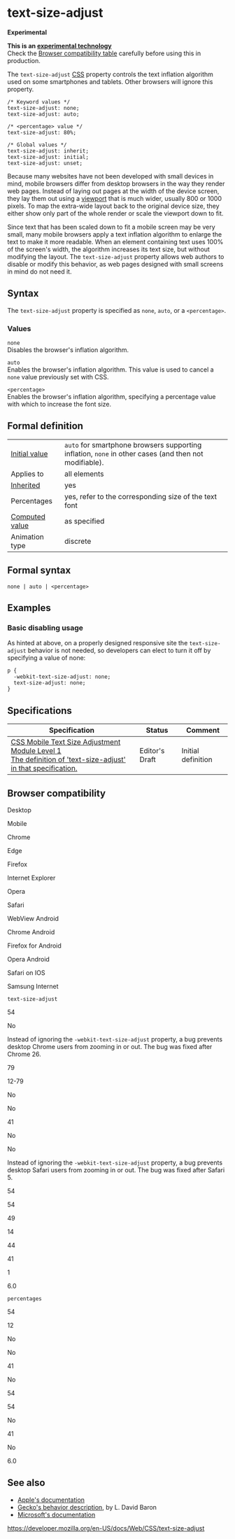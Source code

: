 # text-size-adjust

**Experimental**

**This is an [experimental technology](https://developer.mozilla.org/en-US/docs/MDN/Guidelines/Conventions_definitions#experimental)**  
Check the [Browser compatibility table](#browser_compatibility) carefully before using this in production.

The `text-size-adjust` [CSS](https://developer.mozilla.org/en-US/docs/Web/API/CSS) property controls the text inflation algorithm used on some smartphones and tablets. Other browsers will ignore this property.

    /* Keyword values */
    text-size-adjust: none;
    text-size-adjust: auto;

    /* <percentage> value */
    text-size-adjust: 80%;

    /* Global values */
    text-size-adjust: inherit;
    text-size-adjust: initial;
    text-size-adjust: unset;

Because many websites have not been developed with small devices in mind, mobile browsers differ from desktop browsers in the way they render web pages. Instead of laying out pages at the width of the device screen, they lay them out using a [viewport](https://developer.mozilla.org/en-US/docs/Glossary/Viewport) that is much wider, usually 800 or 1000 pixels. To map the extra-wide layout back to the original device size, they either show only part of the whole render or scale the viewport down to fit.

Since text that has been scaled down to fit a mobile screen may be very small, many mobile browsers apply a text inflation algorithm to enlarge the text to make it more readable. When an element containing text uses 100% of the screen's width, the algorithm increases its text size, but without modifying the layout. The `text-size-adjust` property allows web authors to disable or modify this behavior, as web pages designed with small screens in mind do not need it.

## Syntax

The `text-size-adjust` property is specified as `none`, `auto`, or a `<percentage>`.

### Values

`none`  
Disables the browser's inflation algorithm.

`auto`  
Enables the browser's inflation algorithm. This value is used to cancel a `none` value previously set with CSS.

`<percentage>`  
Enables the browser's inflation algorithm, specifying a percentage value with which to increase the font size.

## Formal definition

<table><tbody><tr class="odd"><td><a href="initial_value">Initial value</a></td><td><code>auto</code> for smartphone browsers supporting inflation, <code>none</code> in other cases (and then not modifiable).</td></tr><tr class="even"><td>Applies to</td><td>all elements</td></tr><tr class="odd"><td><a href="inheritance">Inherited</a></td><td>yes</td></tr><tr class="even"><td>Percentages</td><td>yes, refer to the corresponding size of the text font</td></tr><tr class="odd"><td><a href="computed_value">Computed value</a></td><td>as specified</td></tr><tr class="even"><td>Animation type</td><td>discrete</td></tr></tbody></table>

## Formal syntax

    none | auto | <percentage>

## Examples

### Basic disabling usage

As hinted at above, on a properly designed responsive site the `text-size-adjust` behavior is not needed, so developers can elect to turn it off by specifying a value of none:

    p {
      -webkit-text-size-adjust: none;
      text-size-adjust: none;
    }

## Specifications

<table><thead><tr class="header"><th>Specification</th><th>Status</th><th>Comment</th></tr></thead><tbody><tr class="odd"><td><a href="https://drafts.csswg.org/css-size-adjust/#adjustment-control">CSS Mobile Text Size Adjustment Module Level 1<br />
<span class="small">The definition of 'text-size-adjust' in that specification.</span></a></td><td><span class="spec-ed">Editor's Draft</span></td><td>Initial definition</td></tr></tbody></table>

## Browser compatibility

Desktop

Mobile

Chrome

Edge

Firefox

Internet Explorer

Opera

Safari

WebView Android

Chrome Android

Firefox for Android

Opera Android

Safari on IOS

Samsung Internet

`text-size-adjust`

54

No

Instead of ignoring the `-webkit-text-size-adjust` property, a bug prevents desktop Chrome users from zooming in or out. The bug was fixed after Chrome 26.

79

12-79

No

No

41

No

No

Instead of ignoring the `-webkit-text-size-adjust` property, a bug prevents desktop Safari users from zooming in or out. The bug was fixed after Safari 5.

54

54

49

14

44

41

1

6.0

`percentages`

54

12

No

No

41

No

54

54

No

41

No

6.0

## See also

- [Apple's documentation](https://developer.apple.com/library/ios/documentation/AppleApplications/Reference/SafariWebContent/AdjustingtheTextSize/AdjustingtheTextSize.html#//apple_ref/doc/uid/TP40006510-SW16)
- [Gecko's behavior description](https://dbaron.org/log/20111126-font-inflation), by L. David Baron
- [Microsoft's documentation](<https://msdn.microsoft.com/library/windows/apps/ff462082(v=vs.105).aspx#BKMK_AdjustingTextSizewithCustomCSS>)

<a href="https://developer.mozilla.org/en-US/docs/Web/CSS/text-size-adjust" class="_attribution-link">https://developer.mozilla.org/en-US/docs/Web/CSS/text-size-adjust</a>
